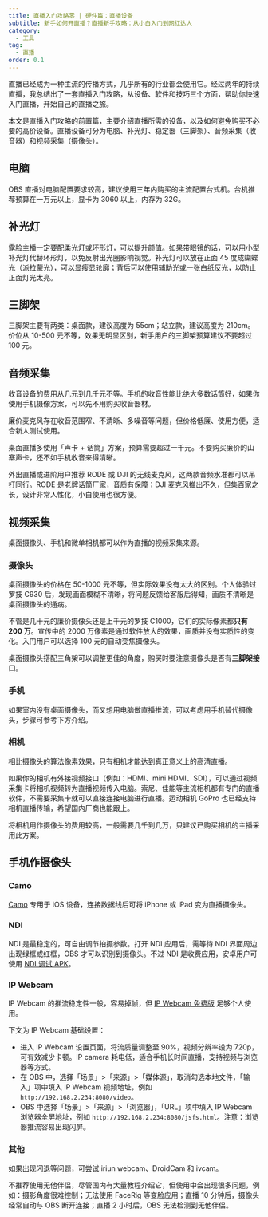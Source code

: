 ```yaml
---
title: 直播入门攻略零 | 硬件篇：直播设备
subtitle: 新手如何开直播？直播新手攻略：从小白入门到网红达人
category:
  - 工具
tag:
  - 直播
order: 0.1
---
```


直播已经成为一种主流的传播方式，几乎所有的行业都会使用它。经过两年的持续直播，我总结出了一套直播入门攻略，从设备、软件和技巧三个方面，帮助你快速入门直播，开始自己的直播之旅。

本文是直播入门攻略的前置篇，主要介绍直播所需的设备，以及如何避免购买不必要的高价设备。直播设备可分为电脑、补光灯、稳定器（三脚架）、音频采集（收音器）和视频采集（摄像头）。

## 电脑

OBS 直播对电脑配置要求较高，建议使用三年内购买的主流配置台式机。台机推荐预算在一万元以上，显卡为 3060 以上，内存为 32G。

## 补光灯

露脸主播一定要配柔光灯或环形灯，可以提升颜值。如果带眼镜的话，可以用小型补光灯代替环形灯，以免反射出光圈影响视觉。补光灯可以放在正面 45 度成蝴蝶光（派拉蒙光），可以显瘦显轮廓；背后可以使用辅助光或一张白纸反光，以防止正面灯光太亮。

## 三脚架

三脚架主要有两类：桌面款，建议高度为 55cm；站立款，建议高度为 210cm。价位从 10-500 元不等，效果无明显区别，新手用户的三脚架预算建议不要超过 100 元。

## 音频采集

收音设备的费用从几元到几千元不等。手机的收音性能比绝大多数话筒好，如果你使用手机摄像方案，可以先不用购买收音器材。

廉价麦克风存在收音范围窄、不清晰、多噪音等问题，但价格低廉、使用方便，适合新人测试使用。

桌面直播多使用「声卡 + 话筒」方案，预算需要超过一千元。不要购买廉价的山寨声卡，还不如手机收音来得清晰。

外出直播或进阶用户推荐 RODE 或 DJI 的无线麦克风，这两款音频水准都可以吊打同行。RODE 是老牌话筒厂家，音质有保障；DJI 麦克风推出不久，但集百家之长，设计非常人性化，小白使用也很方便。

## 视频采集

桌面摄像头、手机和微单相机都可以作为直播的视频采集来源。

### 摄像头

桌面摄像头的价格在 50-1000 元不等，但实际效果没有太大的区别。个人体验过罗技 C930 后，发现画面模糊不清晰，将问题反馈给客服后得知，画质不清晰是桌面摄像头的通病。

不管是几十元的廉价摄像头还是上千元的罗技 C1000，它们的实际像素都**只有 200 万**。宣传中的 2000 万像素是通过软件放大的效果，画质并没有实质性的变化。入门用户可以选择 100 元的自动变焦摄像头。

桌面摄像头搭配三角架可以调整更佳的角度，购买时要注意摄像头是否有**三脚架接口**。

### 手机

如果室内没有桌面摄像头，而又想用电脑做直播推流，可以考虑用手机替代摄像头，步骤可参考下方介绍。

### 相机

相比摄像头的算法像素效果，只有相机才能达到真正意义上的高清直播。

如果你的相机有外接视频接口（例如：HDMI、mini HDMI、SDI），可以通过视频采集卡将相机视频转为直播视频传入电脑。索尼、佳能等主流相机都有专门的直播软件，不需要采集卡就可以直接连接电脑进行直播。运动相机 GoPro 也已经支持相机直播传输，希望国内厂商也能跟上。

将相机用作摄像头的费用较高，一般需要几千到几万，只建议已购买相机的主播采用此方案。

## 手机作摄像头

### Camo

[Camo](https://apps.apple.com/app/reincubate-camo/id1514199064?platform=iphone) 专用于 iOS 设备，连接数据线后可将 iPhone 或 iPad 变为直播摄像头。

### NDI

NDI 是最稳定的，可自由调节拍摄参数。打开 NDI 应用后，需等待 NDI 界面周边出现绿框或红框，OBS 才可以识别到摄像头。不过 NDI 是收费应用，安卓用户可使用 [NDI 调试 APK](https://wwe.lanzoup.com/iQCMh00b946b)。

### IP Webcam

IP Webcam 的推流稳定性一般，容易掉帧，但 [IP Webcam 免费版](https://wwz.lanzouf.com/iT6pH01tj7yb) 足够个人使用。

下文为 IP Webcam 基础设置：

- 进入 IP Webcam 设置页面，将流质量调整至 90%，视频分辨率设为 720p，可有效减少卡顿。IP camera 耗电低，适合手机长时间直播，支持视频与浏览器等方式。
- 在 OBS 中，选择「场景」>「来源」>「媒体源」，取消勾选本地文件，「输入」项中填入 IP Webcam 视频地址，例如 `http://192.168.2.234:8080/video`。
- OBS 中选择「场景」>「来源」>「浏览器」，「URL」项中填入 IP Webcam 浏览器全屏地址，例如 `http://192.168.2.234:8080/jsfs.html`。注意：浏览器推流容易出现闪屏。

### 其他

如果出现闪退等问题，可尝试 iriun webcam、DroidCam 和 ivcam。

不推荐使用无他伴侣，尽管国内有大量教程介绍它，但使用中会出现很多问题，例如：摄影角度很难控制；无法使用 FaceRig 等变脸应用；直播 10 分钟后，摄像头经常自动与 OBS 断开连接；直播 2 小时后，OBS 无法检测到无他伴侣。
